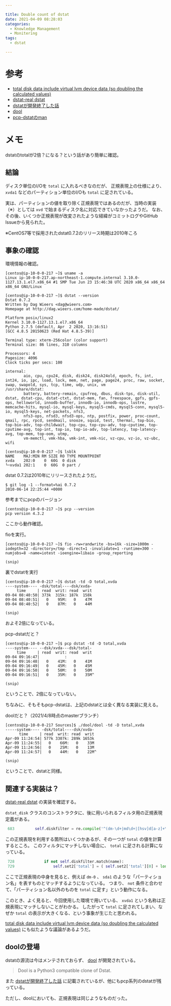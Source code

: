 ```yaml
---

title: Double count of dstat
date: 2021-04-09 08:28:03
categories:
  - Knowledge Management
  - Monitering
tags:
  - dstat

---
```


# 参考

* [total disk data include virtual lvm device data (so doubling the calculated values)]
* [dstat-real dstat]
* [dstatが開発終了した話]
* [dool]
* [pcp-dstatのman]

[total disk data include virtual lvm device data (so doubling the calculated values)]: https://github.com/dstat-real/dstat/issues/26
[dstat-real dstat]: https://github.com/dstat-real/dstat
[dstatが開発終了した話]: https://qiita.com/httpd443/items/e906fbcc7ca8d8d4585f
[dool]: https://github.com/scottchiefbaker/dool
[pcp-dstatのman]: https://man7.org/linux/man-pages/man1/pcp-dstat.1.html

# メモ

dstatのtotalが2倍？になる？という話があり簡単に確認。

## 結論

ディスク単位のI/Oを `total` に入れるべきなのだが、
正規表現上の仕様により、 `xvda1` などのパーティション単位のI/Oも `total` に足されている。

実は、パーティションの値を取り除く正規表現ではあるのだが、当時の実装（※）としては `xvd` で始まるディスク名に対応できていなかったようだ。
なお、その後、いくつか正規表現が改変されたような経緯がコミットログやGitHub Issueから見られた。

※CentOS7等で採用されたdstat0.7.2のリリース時期は2010年ころ

## 事象の確認

環境情報の確認。

```shell
[centos@ip-10-0-0-217 ~]$ uname -a
Linux ip-10-0-0-217.ap-northeast-1.compute.internal 3.10.0-1127.13.1.el7.x86_64 #1 SMP Tue Jun 23 15:46:38 UTC 2020 x86_64 x86_64 x86_64 GNU/Linux

[centos@ip-10-0-0-217 ~]$ dstat --version
Dstat 0.7.2
Written by Dag Wieers <dag@wieers.com>
Homepage at http://dag.wieers.com/home-made/dstat/

Platform posix/linux2
Kernel 3.10.0-1127.13.1.el7.x86_64
Python 2.7.5 (default, Apr  2 2020, 13:16:51)
[GCC 4.8.5 20150623 (Red Hat 4.8.5-39)]

Terminal type: xterm-256color (color support)
Terminal size: 86 lines, 310 columns

Processors: 4
Pagesize: 4096
Clock ticks per secs: 100

internal:
        aio, cpu, cpu24, disk, disk24, disk24old, epoch, fs, int, int24, io, ipc, load, lock, mem, net, page, page24, proc, raw, socket, swap, swapold, sys, tcp, time, udp, unix, vm
/usr/share/dstat:
        battery, battery-remain, cpufreq, dbus, disk-tps, disk-util, dstat, dstat-cpu, dstat-ctxt, dstat-mem, fan, freespace, gpfs, gpfs-ops, helloworld, innodb-buffer, innodb-io, innodb-ops, lustre, memcache-hits, mysql-io, mysql-keys, mysql5-cmds, mysql5-conn, mysql5-io, mysql5-keys, net-packets, nfs3,
        nfs3-ops, nfsd3, nfsd3-ops, ntp, postfix, power, proc-count, qmail, rpc, rpcd, sendmail, snooze, squid, test, thermal, top-bio, top-bio-adv, top-childwait, top-cpu, top-cpu-adv, top-cputime, top-cputime-avg, top-int, top-io, top-io-adv, top-latency, top-latency-avg, top-mem, top-oom, utmp,
        vm-memctl, vmk-hba, vmk-int, vmk-nic, vz-cpu, vz-io, vz-ubc, wifi

[centos@ip-10-0-0-217 ~]$ lsblk
NAME    MAJ:MIN RM SIZE RO TYPE MOUNTPOINT
xvda    202:0    0  60G  0 disk
└─xvda1 202:1    0  60G  0 part /
```

dstat 0.7.2は2010年にリリースされたようだ。

```shell
$ git log -1 --format=%ai 0.7.2
2010-06-14 22:25:44 +0000
```

参考までにpcpのバージョン

```shell
[centos@ip-10-0-0-217 ~]$ pcp --version
pcp version 4.3.2
```

ここから動作確認。

fioを実行。

```shell
[centos@ip-10-0-0-217 ~]$ fio -rw=randwrite -bs=16k -size=1000m -iodepth=32 -directory=/tmp -direct=1 -invalidate=1 -runtime=300 -numjobs=8 -name=iotest -ioengine=libaio -group_reporting

(snip)
```

裏でdstatを実行

```shell
[centos@ip-10-0-0-217 ~]$ dstat -td -D total,xvda                                                                                                                                                                                                                                                                     ----system---- -dsk/total----dsk/xvda-
     time     | read  writ: read  writ
09-04 08:40:50| 373k  315k: 187k  158k
09-04 08:40:51|   0    95M:   0    47M
09-04 08:40:52|   0    87M:   0    44M

(snip)
```

およそ2倍になっている。

pcp-dstatだと？

```shell
[centos@ip-10-0-0-217 ~]$ pcp dstat -td -D total,xvda
----system---- --dsk/xvda---dsk/total-
     time     | read  writ: read  writ
09-04 09:16:47|           :
09-04 09:16:48|   0    41M:   0    41M
09-04 09:16:49|   0    45M:   0    45M
09-04 09:16:50|   0    50M:   0    50M
09-04 09:16:51|   0    35M:   0    35M^

(snip)
```

ということで、2倍になっていない。

ちなみに、そもそもpcp-dstatは、上記のdstatとは全く異なる実装に見える。

doolだと？（2021/4/8時点のmasterブランチ）

```shell
[centos@ip-10-0-0-217 Sources]$ ./dool/dool -td -D total,xvda
-----system---- -dsk/total----dsk/xvda-
      time     | read  writ: read  writ
Apr-09 11:24:54| 577k 3307k: 289k 1653k
Apr-09 11:24:55|   0    66M:   0    33M
Apr-09 11:24:56|   0    25M:   0    13M
Apr-09 11:24:57|   0    44M:   0    22M^

(snip)
```

ということで、dstatと同様。

## 関連する実装は？

[dstat-real dstat] の実装を確認する。

`dstat_disk` クラスのコンストラクタに、後に用いられるフィルタ用の正規表現定義がある。

```python
 683         self.diskfilter = re.compile('^(dm-\d+|md\d+|[hsv]d[a-z]+\d+)$')
```

この正規表現を利用する箇所はいくつかあるが、その一つが `total` の値を計算するところ。
このフィルタにマッチしない場合に、 `total` に足される計算になっている。

```python
 728             if not self.diskfilter.match(name):
 729                 self.set2['total'] = ( self.set2['total'][0] + long(l[5]), self.set2['total'][1] + long(l[9]) )
```

ここで正規表現の中身を見ると、例えば `dm-0` 、 `sda1` のような「パーティション名」を表すものとマッチするようになっている。
つまり、 `not` 条件と合わせて、「パーティション名以外のものを `total` に足す」という動作になる。

このとき、よく見ると、今回使用した環境で用いている、 `xvda1` という名称は正規表現にマッチしないことがわかる。
したがって `total` に足されてしまい、なぜか `total` の表示が大きくなる、という事象が生じたと思われる。

[total disk data include virtual lvm device data (so doubling the calculated values)] にも似たような議論があるようだ。

## doolの登場

dstatの源流は今はメンテされておらず、 [dool] が開発されている。

> Dool is a Python3 compatible clone of Dstat.

また [dstatが開発終了した話] に記載されているが、他にもpcp系列のdstatが残っている。

ただし、doolにおいても、正規表現は同じようなものだった。

<!-- vim: set et tw=0 ts=2 sw=2: -->
